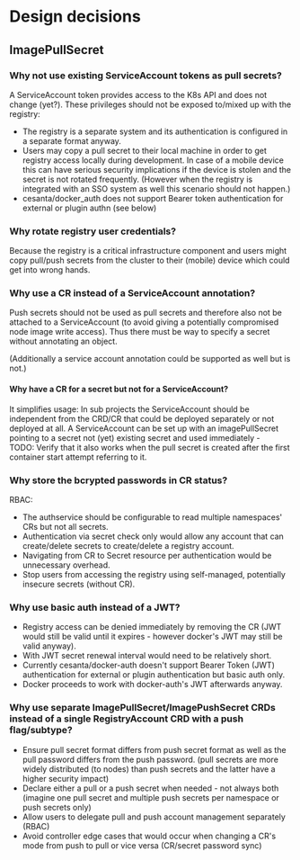 # Design decisions

## ImagePullSecret

### Why not use existing ServiceAccount tokens as pull secrets?
A ServiceAccount token provides access to the K8s API and does not change (yet?).
These privileges should not be exposed to/mixed up with the registry:
* The registry is a separate system and its authentication is configured in a separate format anyway.
* Users may copy a pull secret to their local machine in order to get registry access locally during development.
  In case of a mobile device this can have serious security implications if the device is stolen and the secret is not rotated frequently.
  (However when the registry is integrated with an SSO system as well this scenario should not happen.)
* cesanta/docker_auth does not support Bearer token authentication for external or plugin authn (see below)

### Why rotate registry user credentials?
Because the registry is a critical infrastructure component and
users might copy pull/push secrets from the cluster to their (mobile) device which could get into wrong hands.

### Why use a CR instead of a ServiceAccount annotation?
Push secrets should not be used as pull secrets and therefore also not be attached
to a ServiceAccount (to avoid giving a potentially compromised node image write access).
Thus there must be way to specify a secret without annotating an object.  

(Additionally a service account annotation could be supported as well but is not.)

#### Why have a CR for a secret but not for a ServiceAccount?
It simplifies usage:
In sub projects the ServiceAccount should be independent from the CRD/CR that could be deployed separately or not deployed at all.
A ServiceAccount can be set up with an imagePullSecret pointing to a secret not (yet) existing secret and used immediately -  
TODO: Verify that it also works when the pull secret is created after the first container start attempt referring to it.

### Why store the bcrypted passwords in CR status?
RBAC:
* The authservice should be configurable to read multiple namespaces' CRs but not all secrets.
* Authentication via secret check only would allow any account that can create/delete secrets to create/delete a registry account.
* Navigating from CR to Secret resource per authentication would be unnecessary overhead.
* Stop users from accessing the registry using self-managed, potentially insecure secrets (without CR).

### Why use basic auth instead of a JWT?
* Registry access can be denied immediately by removing the CR (JWT would still be valid until it expires - however docker's JWT may still be valid anyway).
* With JWT secret renewal interval would need to be relatively short.
* Currently cesanta/docker-auth doesn't support Bearer Token (JWT) authentication for external or plugin authentication but basic auth only.
* Docker proceeds to work with docker-auth's JWT afterwards anyway.

### Why use separate ImagePullSecret/ImagePushSecret CRDs instead of a single RegistryAccount CRD with a push flag/subtype?
* Ensure pull secret format differs from push secret format as well as the pull password differs from the push password. (pull secrets are more widely distributed (to nodes) than push secrets and the latter have a higher security impact)
* Declare either a pull or a push secret when needed - not always both (imagine one pull secret and multiple push secrets per namespace or push secrets only)
* Allow users to delegate pull and push account management separately (RBAC)
* Avoid controller edge cases that would occur when changing a CR's mode from push to pull or vice versa (CR/secret password sync)